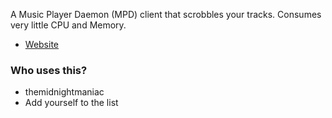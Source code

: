 A Music Player Daemon (MPD) client that scrobbles your tracks. Consumes very little CPU and Memory.

* [Website](https://www.musicpd.org/clients/mpdscribble/)

### Who uses this?

* themidnightmaniac
* Add yourself to the list
